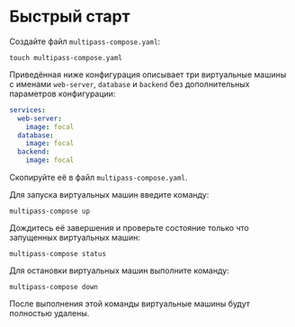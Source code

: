 # Быстрый старт

Создайте файл `multipass-compose.yaml`:

```shell
touch multipass-compose.yaml
```

Приведённая ниже конфигурация описывает три виртуальные машины с
именами `web-server`, `database` и `backend` без дополнительных параметров
конфигурации:

```yaml title="multipass-compose.yaml"
services:
  web-server:
    image: focal
  database:
    image: focal
  backend:
    image: focal
```

Скопируйте её в файл `multipass-compose.yaml`.

Для запуска виртуальных машин введите команду:

```shell
multipass-compose up
```

Дождитесь её завершения и проверьте состояние только что запущенных виртуальных
машин:

```shell
multipass-compose status
```

Для остановки виртуальных машин выполните команду:

```shell
multipass-compose down
```

После выполнения этой команды виртуальные машины будут полностью удалены.
